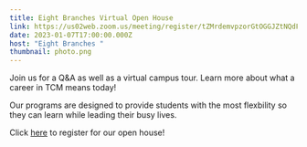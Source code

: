 ```yaml
---
title: Eight Branches Virtual Open House
link: https://us02web.zoom.us/meeting/register/tZMrdemvpzorGtOGGJZtNQdFgYT4USbQIyCJ
date: 2023-01-07T17:00:00.000Z
host: "Eight Branches "
thumbnail: photo.png
---
```

J﻿oin us for a Q&A as well as a virtual campus tour. Learn more about what a career in TCM means today! 

O﻿ur programs are designed to provide students with the most flexbility so they can learn while leading their busy lives. 

C﻿lick [here](https://us02web.zoom.us/meeting/register/tZMrdemvpzorGtOGGJZtNQdFgYT4USbQIyCJ) to register for our open house!